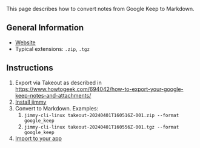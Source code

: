 This page describes how to convert notes from Google Keep to Markdown.

## General Information

- [Website](https://keep.google.com/)
- Typical extensions: `.zip`, `.tgz`

## Instructions

1. Export via Takeout as described in <https://www.howtogeek.com/694042/how-to-export-your-google-keep-notes-and-attachments/>
2. [Install jimmy](../index.md#installation)
3. Convert to Markdown. Examples:
    1. `jimmy-cli-linux takeout-20240401T160516Z-001.zip --format google_keep`
    2. `jimmy-cli-linux takeout-20240401T160556Z-001.tgz --format google_keep`
4. [Import to your app](../import_instructions.md)
